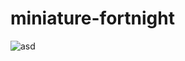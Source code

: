 # miniature-fortnight

![asd](https://user-images.githubusercontent.com/1147445/149764641-457de042-b25a-4c5f-b3dc-c2f54bdfe314.png)
